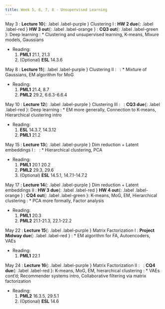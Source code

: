 ```yaml
---
title: Week 5, 6, 7, 8 - Unsupervised Learning
---
```


May 3
: **Lecture 10**{: .label .label-purple } Clustering I
  : **HW 2 due**{: .label .label-red }  **HW 3 out**{: .label .label-orange }
: **CQ3 out**{: .label .label-green }: Deep learning
: * Clustering and unsupervised learning, K-means, Mixure models, Gaussians
  * Reading:
      1. **PML1** 21.1, 21.3
      1. (Optional) **ESL** 14.3.6

May 8
: **Lecture 11**{: .label .label-purple } Clustering II
  : &nbsp;
: * Mixture of Gaussians, EM algorithm for MoG
  * Reading: 
      1. **PML1** 21.4, 8.7
      1. **PML2** 29.2, 6.6.3-6.6.4

May 10
: **Lecture 12**{: .label .label-purple } Clustering III
  : &nbsp;
: **CQ3 due**{: .label .label-red }: Deep learning
: * EM more generally, Connection to K-means, Hierarchical clustering intro
  * Reading:
      1. **ESL** 14.3.7, 14.3.12
      1. **PML1** 21.2

May 15
: **Lecture 13**{: .label .label-purple } Dim reduction + Latent embeddings I
  : &nbsp;
: * Hierarchical clustering, PCA
  * Reading: 
      1. **PML1** 20.1 20.2
      1. **PML2** 29.3, 29.6
      1. (Optional) **ESL** 14.5.1, 14.7.1-14.7.2

May 17
: **Lecture 14**{: .label .label-purple } Dim reduction + Latent embeddings II
  : **HW 3 due**{: .label .label-red }  **HW 4 out**{: .label .label-orange }
: **CQ4 out**{: .label .label-green }: K-means, MoG, EM, Hierarchical clustering
: * PCA more formally, Factor analysis
  * Reading:
      1. **PML1** 20.3
      1. **PML2** 21.1-21.3, 22.1-22.2

May 22
: **Lecture 15**{: .label .label-purple } Matrix Factorization I
  : **Project Midway due**{: .label .label-red }
: * EM algorithm for FA, Autoencoders, VAEs
  * Reading:
      1. **PML1** 22.1

May 24
: **Lecture 16**{: .label .label-purple } Matrix Factorization II
  : &nbsp;
: **CQ4 due**{: .label .label-red }: K-means, MoG, EM, hierarchical clustering
: * VAEs cont’d; Recommender systems intro, Collaborative filtering via matrix factorization
  * Reading:
      1. **PML2** 16.3.5, 29.5.1
      1. (Optional) **ESL** 14.6